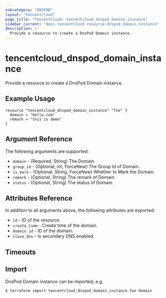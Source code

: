 ```yaml
---
subcategory: "DNSPOD"
layout: "tencentcloud"
page_title: "TencentCloud: tencentcloud_dnspod_domain_instance"
sidebar_current: "docs-tencentcloud-resource-dnspod_domain_instance"
description: |-
  Provide a resource to create a DnsPod Domain instance.
---
```


# tencentcloud_dnspod_domain_instance

Provide a resource to create a DnsPod Domain instance.

## Example Usage

```hcl
resource "tencentcloud_dnspod_domain_instance" "foo" {
  domain = "hello.com"
  remark = "this is demo"
}
```

## Argument Reference

The following arguments are supported:

* `domain` - (Required, String) The Domain.
* `group_id` - (Optional, Int, ForceNew) The Group Id of Domain.
* `is_mark` - (Optional, String, ForceNew) Whether to Mark the Domain.
* `remark` - (Optional, String) The remark of Domain.
* `status` - (Optional, String) The status of Domain.

## Attributes Reference

In addition to all arguments above, the following attributes are exported:

* `id` - ID of the resource.
* `create_time` - Create time of the domain.
* `domain_id` - ID of the domain.
* `slave_dns` - Is secondary DNS enabled.


## Timeouts

<no value>


## Import

DnsPod Domain instance can be imported, e.g.

```
$ terraform import tencentcloud_dnspod_domain_instance.foo domain
```

